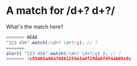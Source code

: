 # A match for /d+? d+?/

What's the match here?

```js
<<<<<<< HEAD
"123 456".match(/\d+? \d+?/g); // ?
=======
alert( "123 456".match(/\d+? \d+?/g) ); // ?
>>>>>>> 3c934b5a46a76861255e3a4f29da6fd54ab05c8c
```
